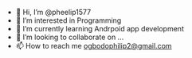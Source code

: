 - 👋 Hi, I’m @pheelip1577
- 👀 I’m interested in Programming 
- 🌱 I’m currently learning Andrpoid app development
- 💞️ I’m looking to collaborate on ...
- 📫 How to reach me ogbodophilip2@gmail.com

<!---
pheelip1577/pheelip1577 is a ✨ special ✨ repository because its `README.md` (this file) appears on your GitHub profile.
You can click the Preview link to take a look at your changes.
--->
